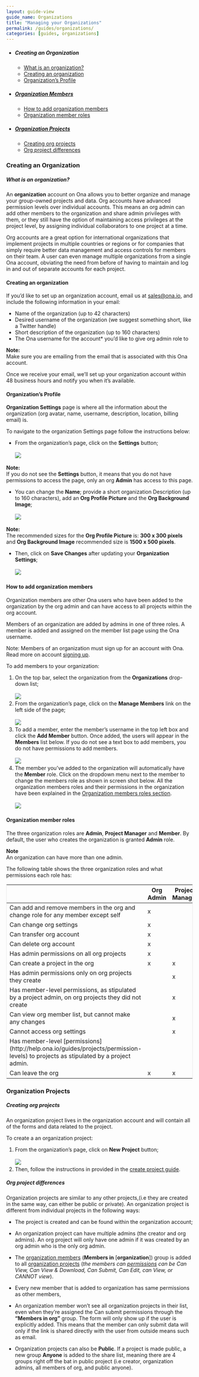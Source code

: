 ```yaml
---
layout: guide-view
guide_name: Organizations
title: "Managing your Organizations"
permalink: /guides/organizations/
categories: [guides, organizations]
---
```



* ##### Creating an Organization
  * [What is an organization?](#what-is-an-organization)
  * [Creating an organization](#creating-an-organization)
  * [Organization’s Profile](#organization-profile)
  
* ##### [Organization Members](#organization-members)
  * [How to add organization members](#add-organization-members)
  * [Organization member roles](#organization-member-roles)
  
  
* ##### [Organization Projects](#organization-projects)
   * [Creating org projects](#creating-org-projects) 
   * [Org project differences](org-project-differences)

### Creating an Organization

##### <a name="what-is-an-organization"></a>What is an organization?

An **organization** account on Ona allows you to better organize and manage your group-owned projects and data.  Org accounts have advanced permission levels over individual accounts.  This means an org admin can add other members to the organization and share admin privileges with them, or they still have the option of maintaining access privileges at the project level, by assigning individual collaborators to one project at a time.  

Org accounts are a great option for international organizations that implement projects in multiple countries or regions or for companies that simply require better data management and access controls for members on their team.  A user can even manage multiple organizations from a single Ona account, obviating the need from before of having to maintain and log in and out of separate accounts for each project.


#### <a name="creating-an-organization"></a>Creating an organization

If you’d like to set up an organization account, email us at [sales@ona.io](sales@ona.io), and include the following information in your email:

* Name of the organization (up to 42 characters)
* Desired username of the organization (we suggest something short, like a Twitter handle)
* Short description of the organization (up to 160 characters)
* The Ona username for the account* you’d like to give org admin role to

> 
**Note:**<br/> Make sure you are emailing from the email that is associated with this Ona account.

Once we receive your email, we’ll set up your organization account within 48 business hours and notify you when it’s available. 

#### <a name="organization-profile"></a>Organization’s Profile

**Organization Settings** page is where all the information about the organization (org avatar, name, username, description, location, billing email) is.

To navigate to the organization Settings page follow the instructions below:

* From the organization’s page, click on the **Settings** button;
<br><br>
![](/content/screenshots/organizations/org-5.png)

> 
**Note:**<br/>If you do not see the **Settings** button, it means that you do not have 
permissions to access the page, only an org **Admin** has access to this page.

* You can change the **Name**; provide a short organization Description (up to 160 characters), add an **Org Profile Picture** and the **Org Background Image**;
<br><br>
![](/content/screenshots/organizations/org-6.png)

> 
**Note:**<br/>The recommended sizes for the **Org Profile Picture** is: **300 x 300 pixels** and **Org Background Image** recommended size is **1500 x 500 pixels**.

* Then, click on **Save Changes** after updating your **Organization Settings**;
<br><br>
![](/content/screenshots/organizations/org-7.png)

#### <a name="add-organization-members"></a>How to add organization members

Organization members are other Ona users who have been added to the organization by the org admin and can have access to all projects within the org account.

Members of an organization are added by admins in one of three roles. A member is added and assigned on the member list page using the Ona username.

Note: Members of an organization must sign up for an account with Ona. Read more on account [signing up](http://help.ona.io/guides/getting-started/#signing-up).

To add members to your organization:

1. On the top bar, select the organization from the **Organizations** drop-down list;
<br><br>
![](/content/screenshots/organizations/org1.png)
1.  From the organization’s page, click on the **Manage Members** link on the left side of the page;
<br><br>
![](/content/screenshots/organizations/org2.png)
1. To add a member, enter the member’s username in the top left box and click the **Add Member** button. Once added, the users will appear in the **Members** list below. If you do not see a text box to add members, you do not have permissions to add members.
<br><br>
![](/content/screenshots/organizations/org-3.png)
1. The member you’ve added to the organization will automatically have the **Member** role. Click on the dropdown menu next to the member to change the members role as shown in screen shot below. All the organization members roles and their permissions in the organization have been explained in the [Organization members roles section](#org-member-roles).
<br><br>
![](/content/screenshots/organizations/org-4.png)

#### <a name="organization-member-roles"></a>Organization member roles

The three organization roles are **Admin**, **Project Manager** and **Member**. By default, the user who creates the organization is granted **Admin** role. 

 > 
**Note**<br/>An organization can have more than one admin.


The following table shows the three organization roles and what permissions each role has:


<table style="border: 1px solid #E6E6E6;">
	  <thead>
	    <tr>
	      <th></th>
	      <th>Org Admin</th>
	      <th>Project Manager</th>
	      <th>Org Member</th>
	    </tr>
	  </thead>
	  <tbody>
	    <tr>
	      <td>Can add and remove members in the org and change role for any member except self</td>
	      <td>x</td>
	      <td></td>
	      <td></td>
	    </tr>
	    <tr>
	      <td>Can change org settings</td>
	      <td>x</td>
	      <td></td>
	      <td></td>
	    </tr>
	    <tr>
	      <td>Can transfer org account</td>
	      <td>x</td>
	      <td></td>
	      <td></td>
	    </tr>
	    <tr>
	      <td>Can delete org account</td>
	      <td>x</td>
	      <td></td>
	      <td></td>
	    </tr>
            <tr>
	      <td>Has admin permissions on all org projects</td>
	      <td>x</td>
	      <td></td>
	      <td></td>
	    </tr>
            <tr>
	      <td>Can create a project in the org</td>
	      <td>x</td>
	      <td>x</td>
	      <td></td>
	    </tr>
	    <tr>
	      <td>Has admin permissions only on org projects they create</td>
	      <td></td>
	      <td>x</td>
	      <td></td>
	    </tr>
            <tr>
	      <td>Has member-level permissions, as stipulated by a project admin, on org projects they did not create</td>
	      <td></td>
	      <td>x</td>
	      <td></td>
	    </tr>
            <tr>
	      <td>Can view org member list, but cannot make any changes</td>
	      <td></td>
	      <td>x</td>
	      <td>x</td>
	    </tr>  
	    <tr>
	      <td>Cannot access org settings</td>
	      <td></td>
	      <td>x</td>
	      <td>x</td>
	    </tr>
	    <tr>
	      <td>Has member-level [permissions](http://help.ona.io/guides/projects/permission-levels) to projects as stipulated by a project admin.</td>
	      <td></td>
	      <td></td>
	      <td>x</td>
	    </tr>
	    <tr>
	      <td>Can leave the org</td>
	      <td>x</td>
	      <td>x</td>
	      <td>x</td>
	    </tr>
	  </tbody>
	</table>
    
    
### Organization Projects

##### <a name="creating-org-projects"></a>Creating org projects


An organization project lives in the organization account and will contain all of the forms and data related to the project. 

To create a an organization project:

1. From the organization’s page, click on **New Project** button;
<br><br>
![](/content/screenshots/organizations/org-8.png)
1. Then, follow the instructions in provided in the [create project guide](http://help.ona.io/guides/projects/#create-a-project). 

##### <a name="org-project-differences"></a>Org project differences

Organization projects are similar to any other projects,(i.e they are created in the same way, can either be public or private). An organization project is different from individual projects in the following ways:

* The project is created and can be found within the organization account;

* An organization project can have multiple admins (the creator and org admins). An org project will only have one admin if it was created by an org admin who is the only org admin.
* The [organization members](#organization-member-roles) (**Members in** [**organization**]) group is added to all [organization projects](#creating-org-projects) (_the members can [permissions](http://help.ona.io/guides/projects/#permission-levels) can be Can View, Can View & Download, Can Submit, Can Edit, can View,  or CANNOT view_). 
* Every new member that is added to organization has same permissions as other members,
* An organization member won’t see all organization projects in their list, even when they’re assigned the Can submit permissions through the **“Members in org”** group. The form will only show up if the user is explicitly added. This means that the member can only submit data will only if the link is shared directly with the user from outside means such as email.
* Organization projects can also be **Public**. If a project is made public, a new group **Anyone** is added to the share list, meaning there are 4 groups right off the bat in public project (i.e creator, organization admins, all members of org, and public anyone).



